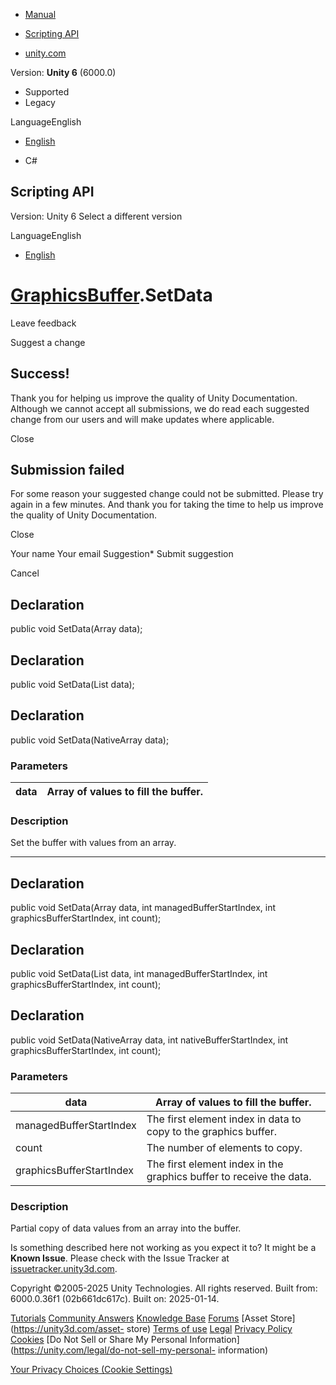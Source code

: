 [ ]()

  * [Manual](../Manual/index.html)
  * [Scripting API](../ScriptReference/index.html)

  * [unity.com](https://unity.com/)

Version: **Unity 6** (6000.0)

  * Supported
  * Legacy

LanguageEnglish

  * [English]()

  * C#

[ ](https://docs.unity3d.com)

## Scripting API

Version: Unity 6 Select a different version

LanguageEnglish

  * [English]()

#  [GraphicsBuffer](GraphicsBuffer.html).SetData

Leave feedback

Suggest a change

## Success!

Thank you for helping us improve the quality of Unity Documentation. Although
we cannot accept all submissions, we do read each suggested change from our
users and will make updates where applicable.

Close

## Submission failed

For some reason your suggested change could not be submitted. Please <a>try
again</a> in a few minutes. And thank you for taking the time to help us
improve the quality of Unity Documentation.

Close

Your name Your email Suggestion* Submit suggestion

Cancel

[ ]()

## Declaration

public void SetData(Array data);

## Declaration

public void SetData(List<T> data);

## Declaration

public void SetData(NativeArray<T> data);

### Parameters

data | Array of values to fill the buffer.  
---|---  
  
### Description

Set the buffer with values from an array.

* * *

## Declaration

public void SetData(Array data, int managedBufferStartIndex, int
graphicsBufferStartIndex, int count);

## Declaration

public void SetData(List<T> data, int managedBufferStartIndex, int
graphicsBufferStartIndex, int count);

## Declaration

public void SetData(NativeArray<T> data, int nativeBufferStartIndex, int
graphicsBufferStartIndex, int count);

### Parameters

data | Array of values to fill the buffer.  
---|---  
managedBufferStartIndex | The first element index in data to copy to the graphics buffer.  
count | The number of elements to copy.  
graphicsBufferStartIndex | The first element index in the graphics buffer to receive the data.  
  
### Description

Partial copy of data values from an array into the buffer.

Is something described here not working as you expect it to? It might be a
**Known Issue**. Please check with the Issue Tracker at
[issuetracker.unity3d.com](https://issuetracker.unity3d.com).

Copyright ©2005-2025 Unity Technologies. All rights reserved. Built from:
6000.0.36f1 (02b661dc617c). Built on: 2025-01-14.

[Tutorials](https://unity3d.com/learn) [Community
Answers](https://answers.unity3d.com) [Knowledge
Base](https://support.unity3d.com/hc/en-us)
[Forums](https://forum.unity3d.com) [Asset Store](https://unity3d.com/asset-
store) [Terms of use](https://docs.unity3d.com/Manual/TermsOfUse.html)
[Legal](https://unity.com/legal) [Privacy
Policy](https://unity.com/legal/privacy-policy)
[Cookies](https://unity.com/legal/cookie-policy) [Do Not Sell or Share My
Personal Information](https://unity.com/legal/do-not-sell-my-personal-
information)

[Your Privacy Choices (Cookie Settings)](javascript:void\(0\);)

